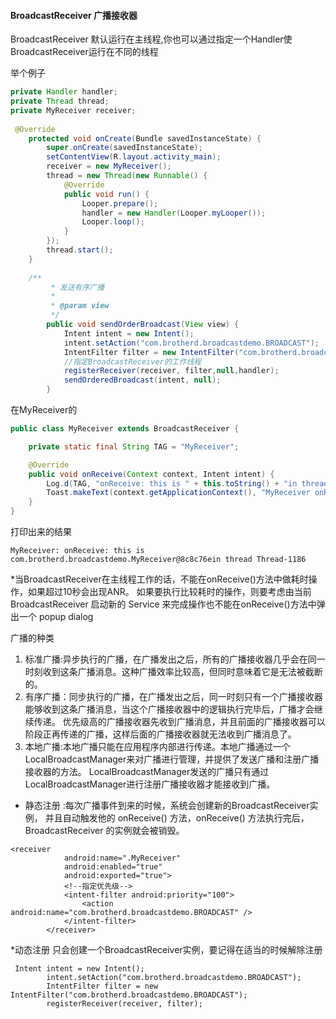 #### BroadcastReceiver 广播接收器

BroadcastReceiver 默认运行在主线程,你也可以通过指定一个Handler使BroadcastReceiver运行在不同的线程

举个例子
```java
private Handler handler;
private Thread thread;
private MyReceiver receiver;
    
 @Override
    protected void onCreate(Bundle savedInstanceState) {
        super.onCreate(savedInstanceState);
        setContentView(R.layout.activity_main);
        receiver = new MyReceiver();
        thread = new Thread(new Runnable() {
            @Override
            public void run() {
                Looper.prepare();
                handler = new Handler(Looper.myLooper());
                Looper.loop();
            }
        });
        thread.start();
    }
    
    /**
         * 发送有序广播
         *
         * @param view
         */
        public void sendOrderBroadcast(View view) {
            Intent intent = new Intent();
            intent.setAction("com.brotherd.broadcastdemo.BROADCAST");
            IntentFilter filter = new IntentFilter("com.brotherd.broadcastdemo.BROADCAST");
            //指定BroadcastReceiver的工作线程
            registerReceiver(receiver, filter,null,handler);
            sendOrderedBroadcast(intent, null);
        }

```

在MyReceiver的
```java
public class MyReceiver extends BroadcastReceiver {

    private static final String TAG = "MyReceiver";

    @Override
    public void onReceive(Context context, Intent intent) {
        Log.d(TAG, "onReceive: this is " + this.toString() + "in thread " + Thread.currentThread().getName());
        Toast.makeText(context.getApplicationContext(), "MyReceiver onReceive", Toast.LENGTH_SHORT).show();
    }
}

```
打印出来的结果
```
MyReceiver: onReceive: this is com.brotherd.broadcastdemo.MyReceiver@8c8c76ein thread Thread-1186
```

*当BroadcastReceiver在主线程工作的话，不能在onReceive()方法中做耗时操作，如果超过10秒会出现ANR。
如果要执行比较耗时的操作，则要考虑由当前 BroadcastReceiver 启动新的 Service 来完成操作也不能在onReceive()方法中弹出一个 popup dialog

广播的种类
1. 标准广播:异步执行的广播，在广播发出之后，所有的广播接收器几乎会在同一时刻收到这条广播消息。这种广播效率比较高，但同时意味着它是无法被截断的。
2. 有序广播：同步执行的广播，在广播发出之后，同一时刻只有一个广播接收器能够收到这条广播消息，当这个广播接收器中的逻辑执行完毕后，广播才会继续传递。
优先级高的广播接收器先收到广播消息，并且前面的广播接收器可以阶段正再传递的广播，这样后面的广播接收器就无法收到广播消息了。
3. 本地广播:本地广播只能在应用程序内部进行传递。本地广播通过一个LocalBroadcastManager来对广播进行管理，并提供了发送广播和注册广播接收器的方法。
LocalBroadcastManager发送的广播只有通过LocalBroadcastManager进行注册广播接收器才能接收到广播。

* 静态注册 :每次广播事件到来的时候，系统会创建新的BroadcastReceiver实例，
并且自动触发他的 onReceive() 方法，onReceive() 方法执行完后，BroadcastReceiver 的实例就会被销毁。
```
<receiver
            android:name=".MyReceiver"
            android:enabled="true"
            android:exported="true">
            <!--指定优先级-->
            <intent-filter android:priority="100">
                <action android:name="com.brotherd.broadcastdemo.BROADCAST" />
            </intent-filter>
        </receiver>
```

*动态注册 只会创建一个BroadcastReceiver实例，要记得在适当的时候解除注册
```
 Intent intent = new Intent();
        intent.setAction("com.brotherd.broadcastdemo.BROADCAST");
        IntentFilter filter = new IntentFilter("com.brotherd.broadcastdemo.BROADCAST");
        registerReceiver(receiver, filter);
```
